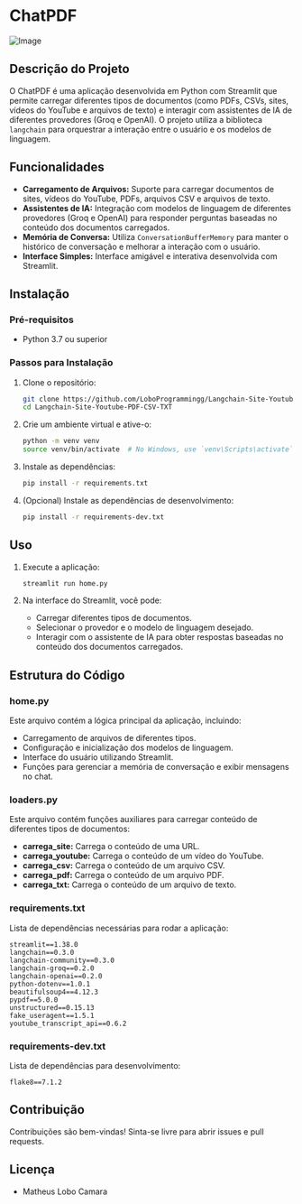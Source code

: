 # ChatPDF
![Image](https://github.com/user-attachments/assets/a04c586a-a058-4976-a174-31e9f5484ace)

## Descrição do Projeto

O ChatPDF é uma aplicação desenvolvida em Python com Streamlit que permite carregar diferentes tipos de documentos (como PDFs, CSVs, sites, vídeos do YouTube e arquivos de texto) e interagir com assistentes de IA de diferentes provedores (Groq e OpenAI). O projeto utiliza a biblioteca `langchain` para orquestrar a interação entre o usuário e os modelos de linguagem.

## Funcionalidades

- **Carregamento de Arquivos:** Suporte para carregar documentos de sites, vídeos do YouTube, PDFs, arquivos CSV e arquivos de texto.
- **Assistentes de IA:** Integração com modelos de linguagem de diferentes provedores (Groq e OpenAI) para responder perguntas baseadas no conteúdo dos documentos carregados.
- **Memória de Conversa:** Utiliza `ConversationBufferMemory` para manter o histórico de conversação e melhorar a interação com o usuário.
- **Interface Simples:** Interface amigável e interativa desenvolvida com Streamlit.

## Instalação

### Pré-requisitos

- Python 3.7 ou superior

### Passos para Instalação

1. Clone o repositório:
   ```bash
   git clone https://github.com/LoboProgrammingg/Langchain-Site-Youtube-PDF-CSV-TXT.git
   cd Langchain-Site-Youtube-PDF-CSV-TXT
   ```

2. Crie um ambiente virtual e ative-o:
   ```bash
   python -m venv venv
   source venv/bin/activate  # No Windows, use `venv\Scripts\activate`
   ```

3. Instale as dependências:
   ```bash
   pip install -r requirements.txt
   ```

4. (Opcional) Instale as dependências de desenvolvimento:
   ```bash
   pip install -r requirements-dev.txt
   ```

## Uso

1. Execute a aplicação:
   ```bash
   streamlit run home.py
   ```

2. Na interface do Streamlit, você pode:
   - Carregar diferentes tipos de documentos.
   - Selecionar o provedor e o modelo de linguagem desejado.
   - Interagir com o assistente de IA para obter respostas baseadas no conteúdo dos documentos carregados.

## Estrutura do Código

### home.py

Este arquivo contém a lógica principal da aplicação, incluindo:

- Carregamento de arquivos de diferentes tipos.
- Configuração e inicialização dos modelos de linguagem.
- Interface do usuário utilizando Streamlit.
- Funções para gerenciar a memória de conversação e exibir mensagens no chat.

### loaders.py

Este arquivo contém funções auxiliares para carregar conteúdo de diferentes tipos de documentos:

- **carrega_site:** Carrega o conteúdo de uma URL.
- **carrega_youtube:** Carrega o conteúdo de um vídeo do YouTube.
- **carrega_csv:** Carrega o conteúdo de um arquivo CSV.
- **carrega_pdf:** Carrega o conteúdo de um arquivo PDF.
- **carrega_txt:** Carrega o conteúdo de um arquivo de texto.

### requirements.txt

Lista de dependências necessárias para rodar a aplicação:

```plaintext
streamlit==1.38.0
langchain==0.3.0
langchain-community==0.3.0
langchain-groq==0.2.0
langchain-openai==0.2.0
python-dotenv==1.0.1
beautifulsoup4==4.12.3
pypdf==5.0.0
unstructured==0.15.13
fake_useragent==1.5.1
youtube_transcript_api==0.6.2
```

### requirements-dev.txt

Lista de dependências para desenvolvimento:

```plaintext
flake8==7.1.2
```

## Contribuição

Contribuições são bem-vindas! Sinta-se livre para abrir issues e pull requests.

## Licença

- Matheus Lobo Camara